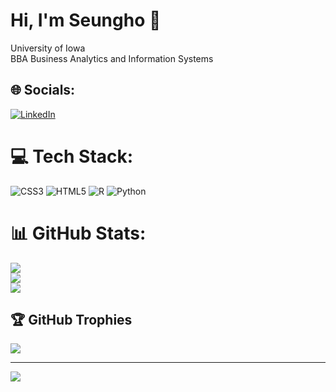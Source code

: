# Hi, I'm Seungho 👋
University of Iowa<br>BBA Business Analytics and Information Systems


## 🌐 Socials:
[![LinkedIn](https://img.shields.io/badge/LinkedIn-%230077B5.svg?logo=linkedin&logoColor=white)](https://linkedin.com/in/https://www.linkedin.com/in/danielchang980613/) 

# 💻 Tech Stack:
![CSS3](https://img.shields.io/badge/css3-%231572B6.svg?style=for-the-badge&logo=css3&logoColor=white) ![HTML5](https://img.shields.io/badge/html5-%23E34F26.svg?style=for-the-badge&logo=html5&logoColor=white) ![R](https://img.shields.io/badge/r-%23276DC3.svg?style=for-the-badge&logo=r&logoColor=white) ![Python](https://img.shields.io/badge/python-3670A0?style=for-the-badge&logo=python&logoColor=ffdd54)
# 📊 GitHub Stats:
![](https://github-readme-stats.vercel.app/api?username=Seungho-Chang&theme=default&hide_border=false&include_all_commits=false&count_private=false)<br/>
![](https://github-readme-streak-stats.herokuapp.com/?user=Seungho-Chang&theme=default&hide_border=false)<br/>
![](https://github-readme-stats.vercel.app/api/top-langs/?username=Seungho-Chang&theme=default&hide_border=false&include_all_commits=false&count_private=false&layout=compact)

## 🏆 GitHub Trophies
![](https://github-profile-trophy.vercel.app/?username=Seungho-Chang&theme=buddhism&no-frame=false&no-bg=false&margin-w=4)

---
[![](https://visitcount.itsvg.in/api?id=Seungho-Chang&icon=0&color=1)](https://visitcount.itsvg.in)
